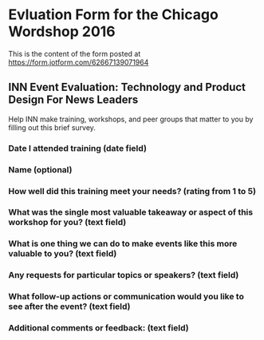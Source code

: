 # Evluation Form for the Chicago Wordshop 2016

This is the content of the form posted at https://form.jotform.com/62667139071964

## INN Event Evaluation: Technology and Product Design For News Leaders

Help INN make training, workshops, and peer groups that matter to you by filling out this brief survey.

### Date I attended training (date field)

### Name (optional)

### How well did this training meet your needs? (rating from 1 to 5)

### What was the single most valuable takeaway or aspect of this workshop for you? (text field)

### What is one thing we can do to make events like this more valuable to you? (text field)

### Any requests for particular topics or speakers? (text field)

### What follow-up actions or communication would you like to see after the event? (text field)

### Additional comments or feedback: (text field)